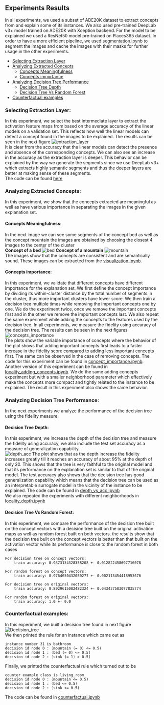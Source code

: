## Experiments Results
In all experiments, we used a subset of ADE20K dataset to extract concepts from and explain some of its instances. We also used pre-trained DeepLab v3+ model trained on ADE20K with Xception backend. For the model to be explained we used a ResNet50 model pre-trained on Places365 dataset. In order to have a more efficient pipeline, we used [segmentation.ipynb](https://github.com/DataSystemsGroupUT/ACDTE/blob/master/experiments/segmentation.ipynb) to segment the images and cache the images with their masks for further usage in the other experiments. 
* [Selecting Extraction Layer](#selecting-extraction-layer)
* [Analyzing Extracted Concepts](#analyzing-extracted-concepts)
	* [Concepts Meaningfulness](#concepts-meaningfulness)
	* [Concepts importance](#concepts-importance)
* [Analyzing Decision Tree Performance](#analyzing-decision-tree-performance)
	* [Decision Tree Depth](#decision-tree-depth)
	* [Decision Tree Vs Random Forest](#decision-tree-vs-random-forest)
* [Counterfactual examples](#counterfactual-examples)

### Selecting Extraction Layer:
In this experiment, we select the best intermediate layer to extract the activation feature maps from based on the average accuracy of the linear models on a validation set. This reflects how well the linear models can detect a concept found in the images to be explained. The results can be seen in the next figure ![extraction_layer](https://i.imgur.com/DCd129t.png)  
It is clear from the accuracy that the linear models can detect the presence and absence of the corresponding concepts. We can also see an increase in the accuracy as the extraction layer is deeper. This behavior can be explained by the way we generate the segments since we use DeepLab v3+ which extracts highly semantic segments and thus the deeper layers are better at making sense of these segments.  
The code can be found [here](https://github.com/DataSystemsGroupUT/ACDTE/blob/master/experiments/selecting_extraction_layer.ipynb)  
  
### Analyzing Extracted Concepts:
In this experiment, we show that the concepts extracted are meaningful as well as have various importance in separating the images in the given explanation set.  
#### Concepts Meaningfulness:
In the next image we can see some segments of the concept bed as well as the concept mountain the images are obtained by choosing the closest 4 images to the center of the cluster  
**Concept of a bed**
![bed](https://i.imgur.com/JCBCOOQ.png)
**Concept of a mountain**
![mountain](https://i.imgur.com/nBFGBQL.png)  
The images show that the concepts are consistent and are semantically sound. These images can be extracted from the [visualization.ipynb](https://github.com/DataSystemsGroupUT/ACDTE/blob/master/experiments/Visualization.ipynb).  
#### Concepts importance:
In this experiment, we validate that different concepts have different importance for the explanation set. We first define the concept importance by dividing its within-cluster distance by the total number of segments in the cluster, thus more important clusters have lower score. We then train a decision tree multiple times while removing the important concepts one by one. We do the experiment twice, once we remove the important concepts first and in the other we remove the important concepts last. We also repeat the same experiment while adding the concepts to the features used by the decision tree. In all experiments, we measure the fidelity using accuracy of the decision tree. The results can be seen in the next figures  
![concepts_importance](https://i.imgur.com/S92yXRO.png)  
The plots show the variable importance of concepts where the behavior of the plot shows that adding important concepts first leads to a faster increase in the fidelity score compared to adding less important concepts first. The same can be observed in the case of removing concepts. The code for this experiment can be found in [concept_importance.ipynb](https://github.com/DataSystemsGroupUT/ACDTE/blob/master/experiments/concept_importance.ipynb).  
Another version of this experiment can be found in [locality_adding_concepts.ipynb](https://github.com/DataSystemsGroupUT/ACDTE/blob/master/experiments/locality_adding_concepts.ipynb). We do the same adding concepts experiment but with a smaller neighborhood parameter which effectively make the concepts more compact and tightly related to the instance to be explained. The result in this experiment also shows the same behavior.  

### Analyzing Decision Tree Performance:
In the next experiments we analyze the performance of the decision tree using the fidelity measure.  
#### Decision Tree Depth:
In this experiment, we increase the depth of the decision tree and measure the fidelity using accuracy, we also include the test set accuracy as a measure of generalization capability.  
![depth_acc](https://i.imgur.com/FVv50HW.png)
The plot shows that as the depth increase the fidelity increases greatly till it reaches an accuracy of about 95% at the depth of only 20. This shows that the tree is very faithful to the original model and that its performance on the explanation set is similar to that of the original model. The test accuracy also shows that the decision tree has good generalization capability which means that the decision tree can be used as an interpretable surrogate model in the vicinity of the instance to be explained. The code can be found in [depth_vs_acc.ipynb](https://github.com/DataSystemsGroupUT/ACDTE/blob/master/experiments/depth_vs_acc.ipynb)  
We also repeated the experiments with different neighborhoods in [locality_depth.ipynb](https://github.com/DataSystemsGroupUT/ACDTE/blob/master/experiments/locality_depth.ipynb)  
#### Decision Tree Vs Random Forest:
In this experiment, we compare the performance of the decision tree built on the concept vectors with a decision tree built on the original activation maps as well as random forest built on both vectors. the results show that the decision tree built on the concept vectors is better than that built on the activation vector while its performance is close to the random forest in both cases  
```
For decision tree on concept vectors:
	train accuracy: 0.9373134328358208 +- 0.012822458697716078

For random forest on concept vectors:
	train accuracy: 0.9764650432050277 +- 0.002113454418953676

For decision tree on original vectors:
	train accuracy: 0.8929615082482324 +- 0.043437583077835774

For random forest on original vectors:
	train accuracy: 1.0 +- 0.0
```
  
### Counterfactual examples:
In this experiment, we built a decision tree found in next figure  
![Dectision_tree](https://i.imgur.com/aP3dNux.png)  
We then printed the rule for an instance which came out as  
```
instance number 31 is bathroom
decision id node 0 : (mountain (= 0) <= 0.5)
decision id node 1 : (bed (= 0) <= 0.5)
decision id node 2 : (sink (= 1) > 0.5)
```
Finally, we printed the counterfactual rule which turned out to be 
```
counter example class is living_room
decision id node 0 : (mountain <= 0.5)
decision id node 1 : (bed <= 0.5)
decision id node 2 : (sink <= 0.5)
```
The code can be found in [counterfactual.ipynb](https://github.com/DataSystemsGroupUT/ACDTE/blob/master/experiments/counterfactual.ipynb)